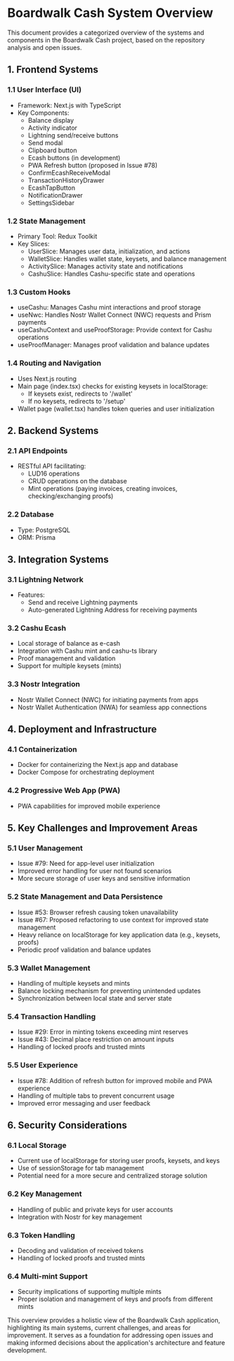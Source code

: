 # Boardwalk Cash System Overview

This document provides a categorized overview of the systems and components in the Boardwalk Cash project, based on the repository analysis and open issues.

## 1. Frontend Systems

### 1.1 User Interface (UI)
- Framework: Next.js with TypeScript
- Key Components:
  - Balance display
  - Activity indicator
  - Lightning send/receive buttons
  - Send modal
  - Clipboard button
  - Ecash buttons (in development)
  - PWA Refresh button (proposed in Issue #78)
  - ConfirmEcashReceiveModal
  - TransactionHistoryDrawer
  - EcashTapButton
  - NotificationDrawer
  - SettingsSidebar

### 1.2 State Management
- Primary Tool: Redux Toolkit
- Key Slices:
  - UserSlice: Manages user data, initialization, and actions
  - WalletSlice: Handles wallet state, keysets, and balance management
  - ActivitySlice: Manages activity state and notifications
  - CashuSlice: Handles Cashu-specific state and operations

### 1.3 Custom Hooks
- useCashu: Manages Cashu mint interactions and proof storage
- useNwc: Handles Nostr Wallet Connect (NWC) requests and Prism payments
- useCashuContext and useProofStorage: Provide context for Cashu operations
- useProofManager: Manages proof validation and balance updates

### 1.4 Routing and Navigation
- Uses Next.js routing
- Main page (index.tsx) checks for existing keysets in localStorage:
  - If keysets exist, redirects to '/wallet'
  - If no keysets, redirects to '/setup'
- Wallet page (wallet.tsx) handles token queries and user initialization

## 2. Backend Systems

### 2.1 API Endpoints
- RESTful API facilitating:
  - LUD16 operations
  - CRUD operations on the database
  - Mint operations (paying invoices, creating invoices, checking/exchanging proofs)

### 2.2 Database
- Type: PostgreSQL
- ORM: Prisma

## 3. Integration Systems

### 3.1 Lightning Network
- Features:
  - Send and receive Lightning payments
  - Auto-generated Lightning Address for receiving payments

### 3.2 Cashu Ecash
- Local storage of balance as e-cash
- Integration with Cashu mint and cashu-ts library
- Proof management and validation
- Support for multiple keysets (mints)

### 3.3 Nostr Integration
- Nostr Wallet Connect (NWC) for initiating payments from apps
- Nostr Wallet Authentication (NWA) for seamless app connections

## 4. Deployment and Infrastructure

### 4.1 Containerization
- Docker for containerizing the Next.js app and database
- Docker Compose for orchestrating deployment

### 4.2 Progressive Web App (PWA)
- PWA capabilities for improved mobile experience

## 5. Key Challenges and Improvement Areas

### 5.1 User Management
- Issue #79: Need for app-level user initialization
- Improved error handling for user not found scenarios
- More secure storage of user keys and sensitive information

### 5.2 State Management and Data Persistence
- Issue #53: Browser refresh causing token unavailability
- Issue #67: Proposed refactoring to use context for improved state management
- Heavy reliance on localStorage for key application data (e.g., keysets, proofs)
- Periodic proof validation and balance updates

### 5.3 Wallet Management
- Handling of multiple keysets and mints
- Balance locking mechanism for preventing unintended updates
- Synchronization between local state and server state

### 5.4 Transaction Handling
- Issue #29: Error in minting tokens exceeding mint reserves
- Issue #43: Decimal place restriction on amount inputs
- Handling of locked proofs and trusted mints

### 5.5 User Experience
- Issue #78: Addition of refresh button for improved mobile and PWA experience
- Handling of multiple tabs to prevent concurrent usage
- Improved error messaging and user feedback

## 6. Security Considerations

### 6.1 Local Storage
- Current use of localStorage for storing user proofs, keysets, and keys
- Use of sessionStorage for tab management
- Potential need for a more secure and centralized storage solution

### 6.2 Key Management
- Handling of public and private keys for user accounts
- Integration with Nostr for key management

### 6.3 Token Handling
- Decoding and validation of received tokens
- Handling of locked proofs and trusted mints

### 6.4 Multi-mint Support
- Security implications of supporting multiple mints
- Proper isolation and management of keys and proofs from different mints

This overview provides a holistic view of the Boardwalk Cash application, highlighting its main systems, current challenges, and areas for improvement. It serves as a foundation for addressing open issues and making informed decisions about the application's architecture and feature development.